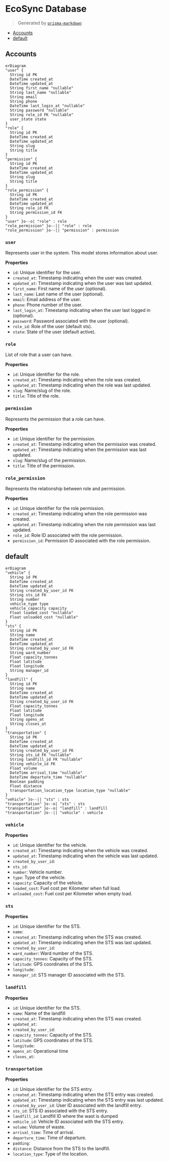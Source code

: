 # EcoSync Database
> Generated by [`prisma-markdown`](https://github.com/samchon/prisma-markdown)

- [Accounts](#accounts)
- [default](#default)

## Accounts
```mermaid
erDiagram
"user" {
  String id PK
  DateTime created_at
  DateTime updated_at
  String first_name "nullable"
  String last_name "nullable"
  String email
  String phone
  DateTime last_login_at "nullable"
  String password "nullable"
  String role_id FK "nullable"
  user_state state
}
"role" {
  String id PK
  DateTime created_at
  DateTime updated_at
  String slug
  String title
}
"permission" {
  String id PK
  DateTime created_at
  DateTime updated_at
  String slug
  String title
}
"role_permission" {
  String id PK
  DateTime created_at
  DateTime updated_at
  String role_id FK
  String permission_id FK
}
"user" }o--o| "role" : role
"role_permission" }o--|| "role" : role
"role_permission" }o--|| "permission" : permission
```

### `user`
Represents user in the system.
This model stores information about user.

**Properties**
  - `id`: Unique identifier for the user.
  - `created_at`: Timestamp indicating when the user was created.
  - `updated_at`: Timestamp indicating when the user was last updated.
  - `first_name`: First name of the user (optional).
  - `last_name`: Last name of the user (optional).
  - `email`: Email address of the user.
  - `phone`: Phone number of the user.
  - `last_login_at`: Timestamp indicating when the user last logged in (optional).
  - `password`: Password associated with the user (optional).
  - `role_id`: Role of the user (default sts).
  - `state`: State of the user (default active).

### `role`
List of role that a user can have.

**Properties**
  - `id`: Unique identifier for the role.
  - `created_at`: Timestamp indicating when the role was created.
  - `updated_at`: Timestamp indicating when the role was last updated.
  - `slug`: Name/slug of the role.
  - `title`: Title of the role.

### `permission`
Represents the permission that a role can have.

**Properties**
  - `id`: Unique identifier for the permission.
  - `created_at`: Timestamp indicating when the permission was created.
  - `updated_at`: Timestamp indicating when the permission was last updated.
  - `slug`: Name/slug of the permission.
  - `title`: Title of the permission.

### `role_permission`
Represents the relationship between role and permission.

**Properties**
  - `id`: Unique identifier for the role permission.
  - `created_at`: Timestamp indicating when the role permission was created.
  - `updated_at`: Timestamp indicating when the role permission was last updated.
  - `role_id`: Role ID associated with the role permission.
  - `permission_id`: Permission ID associated with the role permission.


## default
```mermaid
erDiagram
"vehicle" {
  String id PK
  DateTime created_at
  DateTime updated_at
  String created_by_user_id FK
  String sts_id FK
  String number
  vehicle_type type
  vehicle_capacity capacity
  Float loaded_cost "nullable"
  Float unloaded_cost "nullable"
}
"sts" {
  String id PK
  String name
  DateTime created_at
  DateTime updated_at
  String created_by_user_id FK
  String ward_number
  Float capacity_tonnes
  Float latitude
  Float longitude
  String manager_id
}
"landfill" {
  String id PK
  String name
  DateTime created_at
  DateTime updated_at
  String created_by_user_id FK
  Float capacity_tonnes
  Float latitude
  Float longitude
  String opens_at
  String closes_at
}
"transportation" {
  String id PK
  DateTime created_at
  DateTime updated_at
  String created_by_user_id FK
  String sts_id FK "nullable"
  String landfill_id FK "nullable"
  String vehicle_id FK
  Float volume
  DateTime arrival_time "nullable"
  DateTime departure_time "nullable"
  Boolean padding
  Float distance
  transportation_location_type location_type "nullable"
}
"vehicle" }o--|| "sts" : sts
"transportation" }o--o| "sts" : sts
"transportation" }o--o| "landfill" : landfill
"transportation" }o--|| "vehicle" : vehicle
```

### `vehicle`

**Properties**
  - `id`: Unique identifier for the vehicle.
  - `created_at`: Timestamp indicating when the vehicle was created.
  - `updated_at`: Timestamp indicating when the vehicle was last updated.
  - `created_by_user_id`: 
  - `sts_id`: 
  - `number`: Vehicle number.
  - `type`: Type of the vehicle.
  - `capacity`: Capacity of the vehicle.
  - `loaded_cost`: Fuel cost per Kilometer when full load.
  - `unloaded_cost`: Fuel cost per Kilometer when empty load.

### `sts`

**Properties**
  - `id`: Unique identifier for the STS.
  - `name`: 
  - `created_at`: Timestamp indicating when the STS was created.
  - `updated_at`: Timestamp indicating when the STS was last updated.
  - `created_by_user_id`: 
  - `ward_number`: Ward number of the STS.
  - `capacity_tonnes`: Capacity of the STS.
  - `latitude`: GPS coordinates of the STS.
  - `longitude`: 
  - `manager_id`: STS manager ID associated with the STS.

### `landfill`

**Properties**
  - `id`: Unique identifier for the STS.
  - `name`: Name of the landfill
  - `created_at`: Timestamp indicating when the STS was created.
  - `updated_at`: 
  - `created_by_user_id`: 
  - `capacity_tonnes`: Capacity of the STS.
  - `latitude`: GPS coordinates of the STS.
  - `longitude`: 
  - `opens_at`: Operational time
  - `closes_at`: 

### `transportation`

**Properties**
  - `id`: Unique identifier for the STS entry.
  - `created_at`: Timestamp indicating when the STS entry was created.
  - `updated_at`: Timestamp indicating when the STS entry was last updated.
  - `created_by_user_id`: User ID associated with the landfill entry.
  - `sts_id`: STS ID associated with the STS entry.
  - `landfill_id`: Landfill ID where the wast is dumped
  - `vehicle_id`: Vehicle ID associated with the STS entry.
  - `volume`: Volume of waste.
  - `arrival_time`: Time of arrival.
  - `departure_time`: Time of departure.
  - `padding`: 
  - `distance`: Distance from the STS to the landfill.
  - `location_type`: Type of the location.
